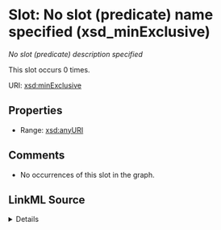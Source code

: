 

# Slot: No slot (predicate) name specified (xsd_minExclusive)


_No slot (predicate) description specified_






This slot occurs 0 times.


URI: [xsd:minExclusive](http://www.w3.org/2001/XMLSchema#minExclusive)



<!-- no inheritance hierarchy -->








## Properties

* Range: [xsd:anyURI](http://www.w3.org/2001/XMLSchema#anyURI)





## Comments

* No occurrences of this slot in the graph.



## LinkML Source

<details>

```yaml
name: xsd_minExclusive
annotations:
  count:
    tag: count
    value: 0
description: No slot (predicate) description specified
title: No slot (predicate) name specified
comments:
- No occurrences of this slot in the graph.
from_schema: spatial-kg
rank: 1000
slot_uri: xsd:minExclusive
alias: xsd_minExclusive
range: uri

```
</details>